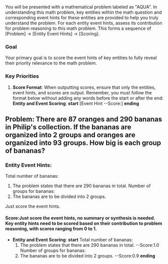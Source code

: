 <system>
You will be presented with a mathematical problem labeled as "AQUA". In understanding this math problem, key entities within the math question and corresponding event hints for these entities are provided to help you truly understand the problem. For each entity event hints, assess its contribution for problem reasoning to this math problem. This forms a sequence of [Problem] -> [Entity Event Hints] -> [Scoring].

### Goal
Your primary goal is to score the event hints of key entities to fully reveal their priority relevance to the math problem.

### Key Priorities
1. **Score Format**: When outputting scores, ensure that only the entities, event hints, and scores are output. Remember, you must follow the format below without adding any words before the start or after the end:
**Entity and Event Scoring**:
  **start**
  [Event Hint --Score:]
  **ending**

</system>

## Problem: There are 87 oranges and 290 bananas in Philip's collection. If the bananas are organized into 2 groups and oranges are organized into 93 groups. How big is each group of bananas?

### Entity Event Hints:
Total number of bananas:
1. The problem states that there are 290 bananas in total.
Number of groups for bananas:
1. The bananas are to be divided into 2 groups.

Just score the event hints.

#### Score:Just score the event hints, no summary or synthesis is needed. Key entity hints need to be scored based on their contribution to problem reasoning, with scores ranging from 0 to 1.
- **Entity and Event Scoring**:
  **start**
  Total number of bananas:
  1. The problem states that there are 290 bananas in total. --Score:1.0
  Number of groups for bananas:
  1. The bananas are to be divided into 2 groups. --Score:0.9
  **ending**